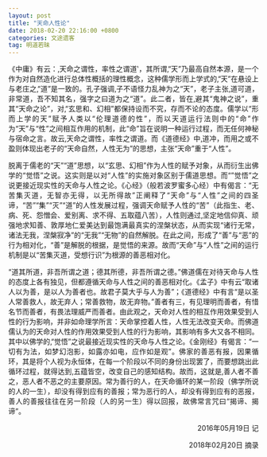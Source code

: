```yaml
---
layout: post
title: "天命人性论"
date: 2018-02-20 22:16:00 +0800
categories: 文途遗客
tag: 明道若昧
---
```

<p align="justify">《中庸》有云：‚天命之谓性，率性之谓道‛，其所谓‚“天”乃最高自然本源，是一个作为对自然造化进行总体性概括的理性概念，这种儒学形而上学式的‚“天”在悬设上与老庄之‚“道”是一致的。孔子强调‚子不语怪力乱神为之“天”，老子主张‚道可道，非常道，吾不知其名，强字之曰道为之“道”。此二者，皆在‚避其“鬼神之说”，重其“天命之论”，对‚“玄思和、幻相”都保持设而不究，存而不论的态度。儒学以“形而上学的天”赋予人类以“伦理道德的性”，而以天道运行法则中的“命”作为“天”与“性”之间相互作用的机制，此“命”旨在说明一种运行过程，而无任何神秘与宿命之言。故云‚天命之谓性，率性之谓道。而《道德经》中‚道冲，而用之或不盈则体现出老子的“天命自然，人性无为”的思想，主张“天命”重于“人性”。</p>

<p align="justify">脱离于儒老的“天”“道”思想，以“玄思、幻相”作为人性的赋予对象，从而衍生出佛学的“觉悟”之说。这实则是以对“人性”的实施对象区别于儒道思想。而“”觉悟”之说更接近现实性的天命与人性之论。《心经》（般若波罗蜜多心经）中有偈言：“无苦集灭道，无智亦无得，以无所得故”正阐释了“天命”与“人性”之间的四圣谛，“苦”“集”“灭”“道”的人性发展过程，强调天命赋予人性的“苦”（此指生、老、病、死、怨憎会、爱别离、求不得、五取蕴八苦），人性则通过‚坚定地信仰真、顽强地求知善、敦厚地仁爱美达到最饱满最真实的涅槃状态，从而实现“诸行无常，诸法无我，涅槃寂净”的“无我”“无物”的自然解脱。在此之间，形成了“善”与“恶”的行为相对化，“善”是解脱的根据，是觉悟的来源。故而“天命”与“人性”之间的运行机制是以“苦集灭道，受想行识”为根源的善恶相对化。</p>

<p align="justify">“道其所道，非吾所谓之道；德其所德，非吾所谓之德。”佛道儒在对待天命与人性的态度上各有独见，但都遵循天命与人性之间的善恶相对化。《孟子》中有云“取诸人以为善，是以人为善者也。故君子莫大乎与人为善”；《道德经》中有言“是以圣人常善救人，故无弃人；常善救物，故无弃物。”善者有三，有见理明而善者，有惜名节而善者，有畏法理威严而善者。由此观之，天命对人性的相互作用效果受到人性的行为影响，并非如命理学所言：天命掌控着人性，人性无法改变天命。而佛道儒认为的天命对人性的作用效果受到人性的行为影响，其影响有多大又各不相同。其中以佛学的‚“觉悟”之说最接近现实性的天命与人性之论。《金刚经》有偈言：“一切有为法，如梦幻泡影，如露亦如电，应作如是观”。佛家的善恶有报，因果循环，其是将个人视为永恒体，在每一个阶段以不同的身份出现罢了，而要想跳出此循环过程，就得达到‚五蕴皆空，改变自己的感知结构。故而，这就是‚善人者不善之，恶人者不恶之的主要原因。常为善行的人，在天命循环的某一阶段（佛学所说的人的一生），却没有得到应有的善报；常为恶行的人，却没有得到应有的恶报，善人的善报往往在另一阶段（人的另一生）得以回报，故佛常言咒曰“揭谛、揭谛”。</p>

<p align="right">2016年05月19日 记</p>
<p align="right">2018年02月20日 摘录</p>
